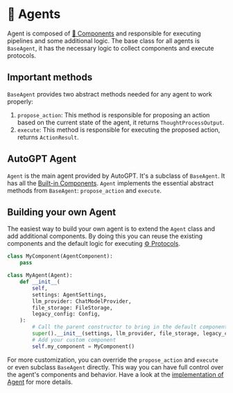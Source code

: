 # 🤖 Agents

Agent is composed of [🧩 Components](./components.md) and responsible for executing pipelines and some additional logic. The base class for all agents is `BaseAgent`, it has the necessary logic to collect components and execute protocols.

## Important methods

`BaseAgent` provides two abstract methods needed for any agent to work properly:
1. `propose_action`: This method is responsible for proposing an action based on the current state of the agent, it returns `ThoughtProcessOutput`.
2. `execute`: This method is responsible for executing the proposed action, returns `ActionResult`.

## AutoGPT Agent

`Agent` is the main agent provided by AutoGPT. It's a subclass of `BaseAgent`. It has all the [Built-in Components](./built-in-components.md). `Agent` implements the essential abstract methods from `BaseAgent`: `propose_action` and `execute`.

## Building your own Agent

The easiest way to build your own agent is to extend the `Agent` class and add additional components. By doing this you can reuse the existing components and the default logic for executing [⚙️ Protocols](./protocols.md).

```py
class MyComponent(AgentComponent):
    pass

class MyAgent(Agent):
    def __init__(
        self,
        settings: AgentSettings,
        llm_provider: ChatModelProvider,
        file_storage: FileStorage,
        legacy_config: Config,
    ):
        # Call the parent constructor to bring in the default components
        super().__init__(settings, llm_provider, file_storage, legacy_config)
        # Add your custom component
        self.my_component = MyComponent()
```

For more customization, you can override the `propose_action` and `execute` or even subclass `BaseAgent` directly. This way you can have full control over the agent's components and behavior. Have a look at the [implementation of Agent](https://github.com/Significant-Gravitas/AutoGPT/tree/master/autogpts/autogpt/autogpt/agents/agent.py) for more details.
